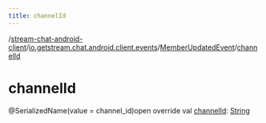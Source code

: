 ```yaml
---
title: channelId
---
```

/[stream-chat-android-client](../../index.md)/[io.getstream.chat.android.client.events](../index.md)/[MemberUpdatedEvent](index.md)/[channelId](channelId.md)  
  
  
  
# channelId  
@SerializedName(value = channel_id)open override val [channelId](channelId.md): [String](https://kotlinlang.org/api/latest/jvm/stdlib/kotlin/-string/index.html)
